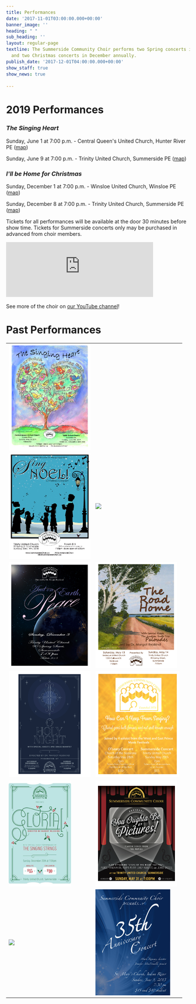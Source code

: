 ```yaml
---
title: Performances
date: '2017-11-01T03:00:00.000+00:00'
banner_image: ''
heading: " "
sub_heading: ''
layout: regular-page
textline: The Summerside Community Choir performs two Spring concerts in May/June
  and two Christmas concerts in December annually.
publish_date: '2017-12-01T04:00:00.000+00:00'
show_staff: true
show_news: true

---
```

# 2019 Performances

### **_The Singing Heart_**

Sunday, June 1 at 7:00 p.m. - Central Queen's United Church, Hunter River PE ([map](https://goo.gl/maps/8BsDwLN2jLK2))

Sunday, June 9 at 7:00 p.m. - Trinity United Church, Summerside PE ([map](https://goo.gl/maps/nuzN7oMkWLG2))

### **_I'll be Home for Christmas_**

Sunday, December 1 at 7:00 p.m. - Winsloe United Church, Winsloe PE ([map](https://goo.gl/maps/WByb5N9n9HiQBCL66))

Sunday, December 8 at 7:00 p.m. - Trinity United Church, Summerside PE ([map](https://goo.gl/maps/nuzN7oMkWLG2))

Tickets for all performances will be available at the door 30 minutes before show time. Tickets for Summerside concerts only may be purchased in advanced from choir members.

<div class="video-container">
<iframe width="80%" src="https://www.youtube.com/embed/niIwmOOsxNs" frameborder="0" allow="accelerometer; autoplay; encrypted-media; gyroscope; picture-in-picture" allowfullscreen></iframe>
</div>

See more of the choir on [our YouTube channel](https://www.youtube.com/user/SummersideChoirPEI/)!

# Past Performances

<table>
<tr>
<td><img src="/images/concertposterspring2019.jpg" height="290"/></td>
</tr>
<tr>
<td><img src="/images/concertposterchristmas2018.jpg" height="290"/></td>
<td><img src="/images/concertposterspring2018.jpg" height="290"/></td>
</tr>
<tr>
<td><img src="/images/concertposterchristmas2017.jpg" height="290"/></td>
<td><img src="/images/concertposterspring2017.jpg" height="290"/></td>
</tr>
<tr>
<td><img src="/images/concertposterchristmas2016.jpg" height="290"/></td>
<td><img src="/images/concertposterspring2016.jpg" height="290"/></td>
</tr>
<tr>
<td><img src="/images/concertposterchristmas2015.jpg" height="290"/></td>
<td><img src="/images/concertposterspring2015.jpg" height="290"/></td>
</tr>
<tr>
<td><img src="/images/concertposterchristmas2014.jpg" height="290"/></td>
<td><img src="/images/concertposterspring2014.jpg" height="290"/></td>
</tr>
</table>